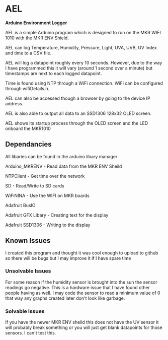 # AEL
**Arduino Environment Logger**

AEL is a simple Arduino program which is designed to run on the MKR WIFI 1010 with the MKR ENV Shield.

AEL can log Temperature, Humidity, Pressure, Light, UVA, UVB, UV Index and time to a CSV file.

AEL will log a datapoint roughly every 10 seconds. However, due to the way I have programmed this it will vary (around 1 second over a minute) but timestamps are next to each logged datapoint.

Time is found using NTP through a WiFi connection. WiFi can be configured through wifiDetails.h.

AEL can also be accessed though a browser by going to the device IP address.

AEL is also able to output all data to an SSD1306 128x32 OLED screen.

AEL shows its startup process through the OLED screen and the LED onboard the MKR1010

## Dependancies
All libaries can be found in the arduino libary manager

Arduino_MKRENV - 
Read data from the MKR ENV Sheild

NTPClient - 
Get time over the network

SD - 
Read/Write to SD cards

WiFiNINA - 
Use the WIFI on MKR boards

Adafruit BusIO

Adafruit GFX Libary - 
Creating text for the display

Adafruit SSD1306 - 
Writing to the display

## Known Issues
I created this program and thought it was cool enough to upload to github so there will be bugs but I may improve it if I have spare time

### Unsolvable Issues
For some reason if the humidity sensor is brought into the sun the sensor readings go negative. This is a hardware issue that I have found other people having as well. 
I may code the sensor to read a minimum value of 0 that way any graphs created later don't look like garbage.

### Solvable Issues

If you have the newer MKR ENV sheild this does not have the UV sensor it will probably break something or you will just get blank datapoints for those sensors. I can't test this.
